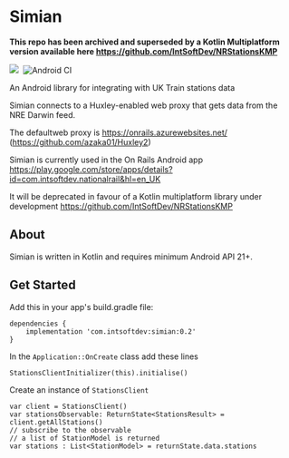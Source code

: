 # Simian

**This repo has been archived and superseded by a Kotlin Multiplatform version available here https://github.com/IntSoftDev/NRStationsKMP**

[![](https://jitpack.io/v/com.intsoftdev/simian.svg)](https://jitpack.io/#com.intsoftdev/simian)  &nbsp;![Android CI](https://github.com/IntSoftDev/simian/workflows/Android%20CI/badge.svg)


An Android library for integrating with UK Train stations data

Simian connects to a Huxley-enabled web proxy that gets data from the NRE Darwin feed.

The defaultweb proxy is https://onrails.azurewebsites.net/ (https://github.com/azaka01/Huxley2)

Simian is currently used in the On Rails Android app https://play.google.com/store/apps/details?id=com.intsoftdev.nationalrail&hl=en_UK

It will be deprecated in favour of a Kotlin multiplatform library under development https://github.com/IntSoftDev/NRStationsKMP

## About

Simian is written in Kotlin and requires minimum Android API 21+.

## Get Started

Add this in your app's build.gradle file:

```
dependencies {
    implementation 'com.intsoftdev:simian:0.2'
}
```
In the `Application::OnCreate` class add these lines
```
StationsClientInitializer(this).initialise()
```
Create an instance of `StationsClient`

```
var client = StationsClient()
var stationsObservable: ReturnState<StationsResult> = client.getAllStations()
// subscribe to the observable
// a list of StationModel is returned
var stations : List<StationModel> = returnState.data.stations
